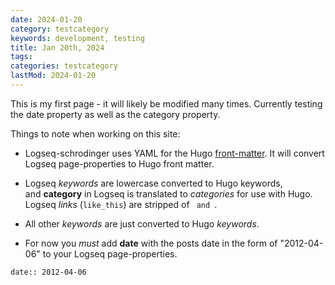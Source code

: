 ```yaml
---
date: 2024-01-20
category: testcategory
keywords: development, testing
title: Jan 20th, 2024
tags:
categories: testcategory
lastMod: 2024-01-20
---
```

This is my first page - it will likely be modified many times. Currently testing the date property as well as the category property.

Things to note when working on this site:

  + Logseq-schrodinger uses YAML for the Hugo [front-matter](https://gohugo.io/content-management/front-matter/). It will convert Logseq page-properties to Hugo front matter.

  + Logseq *keywords* are lowercase converted to Hugo keywords, and **category** in Logseq is translated to *categories* for use with Hugo. Logseq *links* (`like_this`) are stripped of `` and ``.

  + All other *keywords* are just converted to Hugo *keywords*.

  + For now you *must* add **date** with the posts date in the form of "2012-04-06" to your Logseq page-properties.

```
date:: 2012-04-06
```
